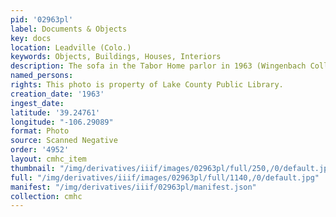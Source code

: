 ```yaml
---
pid: '02963pl'
label: Documents & Objects
key: docs
location: Leadville (Colo.)
keywords: Objects, Buildings, Houses, Interiors
description: The sofa in the Tabor Home parlor in 1963 (Wingenbach Collection)
named_persons: 
rights: This photo is property of Lake County Public Library.
creation_date: '1963'
ingest_date: 
latitude: '39.24761'
longitude: "-106.29089"
format: Photo
source: Scanned Negative
order: '4952'
layout: cmhc_item
thumbnail: "/img/derivatives/iiif/images/02963pl/full/250,/0/default.jpg"
full: "/img/derivatives/iiif/images/02963pl/full/1140,/0/default.jpg"
manifest: "/img/derivatives/iiif/02963pl/manifest.json"
collection: cmhc
---
```

